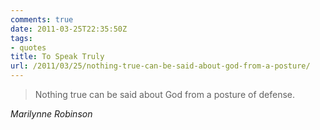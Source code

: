 ```yaml
---
comments: true
date: 2011-03-25T22:35:50Z
tags:
- quotes
title: To Speak Truly
url: /2011/03/25/nothing-true-can-be-said-about-god-from-a-posture/
---
```


<blockquote class="big">Nothing true can be said about God from a posture of defense.</blockquote>

<cite class="big">Marilynne Robinson</cite>




